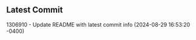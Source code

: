
## Latest Commit
1306910 - Update README with latest commit info (2024-08-29 16:53:20 -0400) <Yunxi-Zhou>
